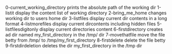 0-current_working_directory prints the absolute path of the working dir
1-listit display the content list of working directory
2-bring_me_home changes working dir to users home dir
3-listfiles display current dir contents in a long format
4-listmorefiles display current dircontents including hidden files
5-listfilesdigitonly display current directories content
6-firstdirectory creates ad dir named my_first_directory in the /tmp/ dir
7-movethatfile move the file betty from /tmp/ to /tmp/my_first_directory
8-firstdelete delete the file betty
9-firstdirdeletion deletes the dir my_first_directory in the /tmp dir
